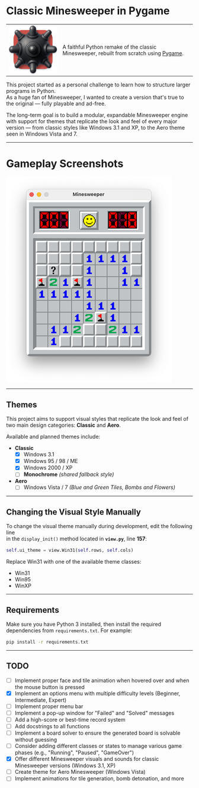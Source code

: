# Classic Minesweeper in Pygame

<table>
  <tr>
    <td style="border: 0px">
      <img src="images/icon/Minesweeper_Icon_App-assets/Icon-macOS-256x256@1x.png" alt="Minesweeper Icon" width="256">
    </td>
    <td style="border: 0px">
<p>
  A faithful Python remake of the classic Minesweeper, rebuilt from scratch using
  <a href="https://www.pygame.org/news">Pygame</a>.
</p>
    </td>
  </tr>
</table>

  This project started as a personal challenge to learn how to structure larger programs in Python.<br>
  As a huge fan of Minesweeper, I wanted to create a version that's true to the original —
  fully playable and ad-free.

  The long-term goal is to build a modular, expandable Minesweeper engine with support for themes
  that replicate the look and feel of every major version — from classic styles like Windows 3.1 and XP,
  to the Aero theme seen in Windows Vista and 7.

---

# Gameplay Screenshots

<picture>
  <source media="(prefers-color-scheme: dark)" srcset="screenshots/theme_swap_beginner_dark.gif">
  <img alt="Minesweeper Themes" src="screenshots/theme_swap_beginner_light.gif">
</picture>

---

## Themes

This project aims to support visual styles that replicate the look and feel of two main design categories: **Classic** and **Aero**.

Available and planned themes include:

- **Classic**
  - [x] Windows 3.1
  - [x] Windows 95 / 98 / ME
  - [x] Windows 2000 / XP
  - [ ] **Monochrome** *(shared fallback style)*

- **Aero**
  - [ ] Windows Vista / 7 *(Blue and Green Tiles, Bombs and Flowers)*

---

##  Changing the Visual Style Manually

To change the visual theme manually during development, edit the following line  
in the `display_init()` method located in **`view.py`**, line **157**:

```python
self.ui_theme = view.Win31(self.rows, self.cols)
```

Replace Win31 with one of the available theme classes:
- Win31
- Win95
- WinXP

---

## Requirements


Make sure you have Python 3 installed, then install the required dependencies from `requirements.txt`. For example:

```bash
pip install -r requirements.txt
```

---

## TODO

- [ ] Implement proper face and tile animation when hovered over and when the mouse button is pressed
- [x] Implement an options menu with multiple difficulty levels (Beginner, Intermediate, Expert)
- [ ] Implement proper menu bar
- [ ] Implement a pop-up window for "Failed" and "Solved" messages
- [ ] Add a high-score or best-time record system
- [ ] Add docstrings to all functions
- [ ] Implement a board solver to ensure the generated board is solvable without guessing
- [ ] Consider adding different classes or states to manage various game phases (e.g., "Running", "Paused", "GameOver")
- [x] Offer different Minesweeper visuals and sounds for classic Minesweeper versions (Windows 3.1, XP)
- [ ] Create theme for Aero Minesweeper (Windows Vista)
- [ ] Implement animations for tile generation, bomb detonation, and more